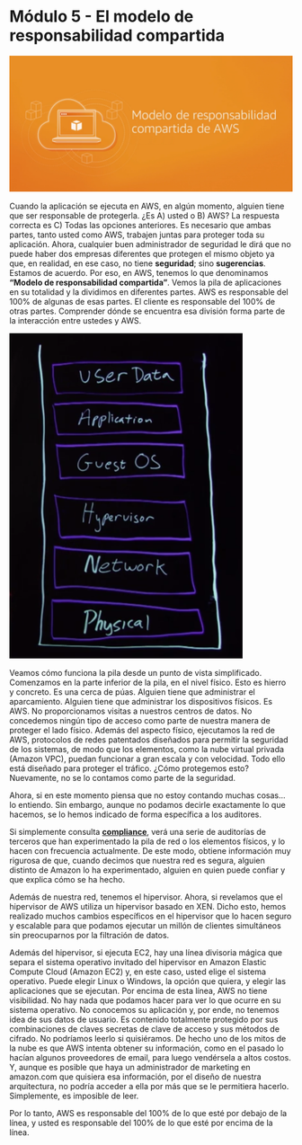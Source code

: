 # Módulo 5 - El modelo de responsabilidad compartida

![](../aws-images/aws-modulo-05/m5-sprincipales-aws-016.png)

Cuando la aplicación se ejecuta en AWS, en algún momento, alguien tiene que ser responsable de protegerla. ¿Es A) usted o B) AWS? La respuesta correcta es C) Todas las opciones anteriores. Es necesario que ambas partes, tanto usted como AWS, trabajen juntas para proteger toda su aplicación. Ahora, cualquier buen administrador de seguridad le dirá que no puede haber dos empresas diferentes que protegen el mismo objeto ya que, en realidad, en ese caso, no tiene **seguridad**; sino **sugerencias**. Estamos de acuerdo. Por eso, en AWS, tenemos lo que denominamos **“Modelo de responsabilidad compartida”**. Vemos la pila de aplicaciones en su totalidad y la dividimos en diferentes partes. AWS es responsable del 100% de algunas de esas partes. El cliente es responsable del 100% de otras partes. Comprender dónde se encuentra esa división forma parte de la interacción entre ustedes y AWS.

![](../aws-images/aws-modulo-05/m5-sprincipales-aws-017.png)

Veamos cómo funciona la pila desde un punto de vista simplificado. Comenzamos en la parte inferior de la pila, en el nivel físico. Esto es hierro y concreto. Es una cerca de púas. Alguien tiene que administrar el aparcamiento. Alguien tiene que administrar los dispositivos físicos. Es AWS. No proporcionamos visitas a nuestros centros de datos. No concedemos ningún tipo de acceso como parte de nuestra manera de proteger el lado físico. Además del aspecto físico, ejecutamos la red de AWS, protocolos de redes patentados diseñados para permitir la seguridad de los sistemas, de modo que los elementos, como la nube virtual privada (Amazon VPC), puedan funcionar a gran escala y con velocidad. Todo ello está diseñado para proteger el tráfico. ¿Cómo protegemos esto? Nuevamente, no se lo contamos como parte de la seguridad.

Ahora, si en este momento piensa que no estoy contando muchas cosas... lo entiendo. Sin embargo, aunque no podamos decirle exactamente lo que hacemos, se lo hemos indicado de forma específica a los auditores.

Si simplemente consulta [**compliance**](https://aws.amazon.com/es/compliance), verá una serie de auditorías de terceros que han experimentado la pila de red o los elementos físicos, y lo hacen con frecuencia actualmente. De este modo, obtiene información muy rigurosa de que, cuando decimos que nuestra red es segura, alguien distinto de Amazon lo ha experimentado, alguien en quien puede confiar y que explica cómo se ha hecho. 

Además de nuestra red, tenemos el hipervisor. Ahora, si revelamos que el hipervisor de AWS utiliza un hipervisor basado en XEN. Dicho esto, hemos realizado muchos cambios específicos en el hipervisor que lo hacen seguro y escalable para que podamos ejecutar un millón de clientes simultáneos sin preocuparnos por la filtración de datos.

Además del hipervisor, si ejecuta EC2, hay una línea divisoria mágica que separa el sistema operativo invitado del hipervisor en Amazon Elastic Compute Cloud (Amazon EC2) y, en este caso, usted elige el sistema operativo. Puede elegir Linux o Windows, la opción que quiera, y elegir las aplicaciones que se ejecutan. Por encima de esta línea, AWS no tiene visibilidad. No hay nada que podamos hacer para ver lo que ocurre en su sistema operativo.  No conocemos su aplicación y, por ende, no tenemos idea de sus datos de usuario. Es contenido totalmente protegido por sus combinaciones de claves secretas de clave de acceso y sus métodos de cifrado. No podríamos leerlo si quisiéramos. De hecho uno de los mitos de la nube es que AWS intenta obtener su información, como en el pasado lo hacían algunos proveedores de email, para luego vendérsela a altos costos. Y, aunque es posible que haya un administrador de marketing en amazon.com que quisiera esa información, por el diseño de nuestra arquitectura, no podría acceder a ella por más que se le permitiera hacerlo. Simplemente, es imposible de leer.

Por lo tanto, AWS es responsable del 100% de lo que esté por debajo de la línea, y usted es responsable del 100% de lo que esté por encima de la línea.